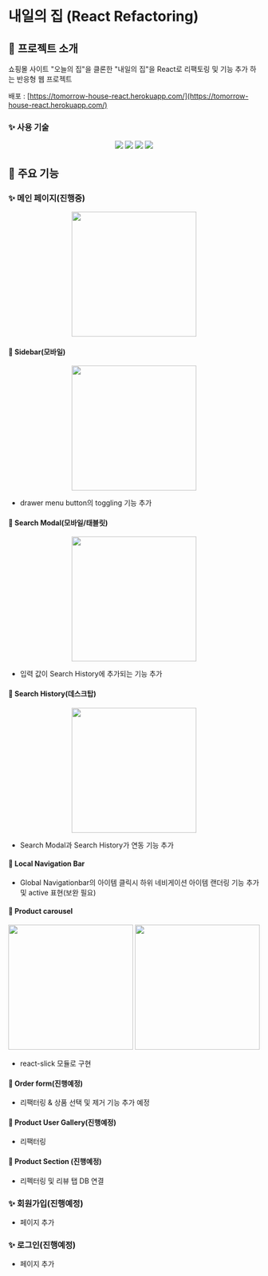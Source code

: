 # 내일의 집 (React Refactoring)

## 🌟 프로젝트 소개

쇼핑몰 사이트 "오늘의 집"을 클론한 "내일의 집"을 React로 리팩토링 및 기능 추가 하는 반응형 웹 프로젝트

배포 : [https://tomorrow-house-react.herokuapp.com/](https://tomorrow-house-react.herokuapp.com/)

### ✨ 사용 기술

<p align='center'>
    <img src="https://img.shields.io/badge/Typescript-v4.7.3-3178C6?logo=typescript"/>
    <img src="https://img.shields.io/badge/React-v18.1.0-61DAFB?logo=React"/>
    <img src="https://img.shields.io/badge/SCSS-v1.52.3-CC6699?logo=Sass">
    <img src="https://img.shields.io/badge/Heroku-v7.62.0-430098?logo=Heroku">
</p>

## 🌟 주요 기능

### ✨ 메인 페이지(진행중)

<p align='center'>
<img width='250px' src='https://user-images.githubusercontent.com/85104727/185115967-60d04558-66ba-432f-a992-7181348941fe.png'>
</p>

#### 🎇 Sidebar(모바일)

<p align='center'>
<img width='250px' src='https://user-images.githubusercontent.com/85104727/185127405-1444f6ee-7f6d-4020-92ab-262dc5dc2972.gif'>
</p>

- drawer menu button의 toggling 기능 추가

#### 🎇 Search Modal(모바일/태블릿)

<p align='center'>
<img width='250px' src='https://user-images.githubusercontent.com/85104727/185139065-4bba2815-a783-49cf-8cea-fb03337b07e9.gif'>
</p>

- 입력 값이 Search History에 추가되는 기능 추가

#### 🎇 Search History(데스크탑)

<p align='center'>
<img width='250px' src='https://user-images.githubusercontent.com/85104727/185141336-d1978c8c-ea0f-4f17-a36d-0d9fa7fc2749.gif'>
</p>

- Search Modal과 Search History가 연동 기능 추가

#### 🎇 Local Navigation Bar

- Global Navigationbar의 아이템 클릭시 하위 네비게이션 아이템 랜더링 기능 추가 및 active 표현(보완 필요)

#### 🎇 Product carousel

<p align='center'>
<img width='250px' src='https://user-images.githubusercontent.com/85104727/185131127-cf9d60f2-fff3-455b-9be0-f5a86918bbac.gif'>
<img width='250px' src='https://user-images.githubusercontent.com/85104727/185142319-b65eb8f7-2339-4bf7-a918-7f3050622c2b.gif'>
</p>

- react-slick 모듈로 구현

#### 🎇 Order form(진행예정)

- 리팩터링 & 상품 선택 및 제거 기능 추가 예정

#### 🎇 Product User Gallery(진행예정)

- 리팩터링

#### 🎇 Product Section (진행예정)

- 리펙터링 및 리뷰 탭 DB 연결

### ✨ 회원가입(진행예정)

- 페이지 추가

### ✨ 로그인(진행예정)

- 페이지 추가
